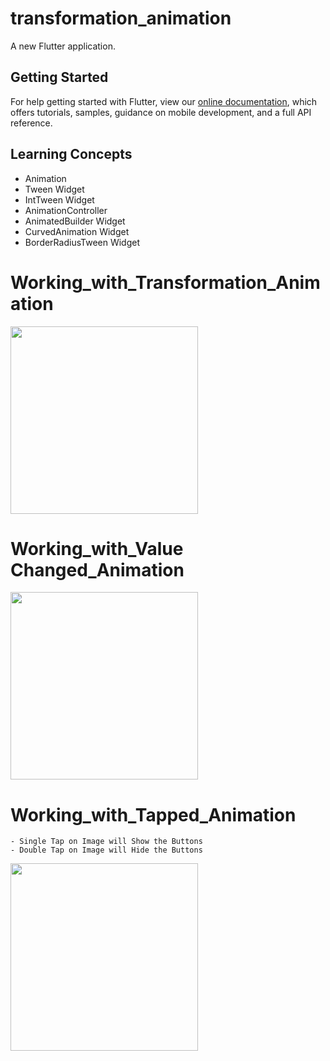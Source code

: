 # transformation_animation

A new Flutter application.

## Getting Started

For help getting started with Flutter, view our
[online documentation](https://flutter.dev/docs), which offers tutorials,
samples, guidance on mobile development, and a full API reference.

## Learning Concepts

- Animation
- Tween Widget
- IntTween Widget
- AnimationController
- AnimatedBuilder Widget
- CurvedAnimation Widget
- BorderRadiusTween Widget

# Working_with_Transformation_Animation

<img src="https://user-images.githubusercontent.com/73339220/108654509-a5565580-74ea-11eb-8895-c852aafc298a.gif" width=300 />

# Working_with_Value Changed_Animation

<img src="https://user-images.githubusercontent.com/73339220/108661699-47c40800-74ee-11eb-9630-047ecaef2b62.gif" width=300 />

# Working_with_Tapped_Animation
```
- Single Tap on Image will Show the Buttons
- Double Tap on Image will Hide the Buttons
```

<img src="https://user-images.githubusercontent.com/73339220/108663968-97590280-74f3-11eb-8d33-c88815bba1f5.gif" width=300 />